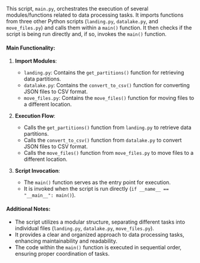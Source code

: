 This script, `main.py`, orchestrates the execution of several modules/functions related to data processing tasks. It imports functions from three other Python scripts (`landing.py`, `datalake.py`, and `move_files.py`) and calls them within a `main()` function. It then checks if the script is being run directly and, if so, invokes the `main()` function.

#### Main Functionality:

1. **Import Modules**:

   - `landing.py`: Contains the `get_partitions()` function for retrieving data partitions.
   - `datalake.py`: Contains the `convert_to_csv()` function for converting JSON files to CSV format.
   - `move_files.py`: Contains the `move_files()` function for moving files to a different location.

2. **Execution Flow**:

   - Calls the `get_partitions()` function from `landing.py` to retrieve data partitions.
   - Calls the `convert_to_csv()` function from `datalake.py` to convert JSON files to CSV format.
   - Calls the `move_files()` function from `move_files.py` to move files to a different location.

3. **Script Invocation**:
   - The `main()` function serves as the entry point for execution.
   - It is invoked when the script is run directly (`if __name__ == "__main__": main()`).

#### Additional Notes:

- The script utilizes a modular structure, separating different tasks into individual files (`landing.py`, `datalake.py`, `move_files.py`).
- It provides a clear and organized approach to data processing tasks, enhancing maintainability and readability.
- The code within the `main()` function is executed in sequential order, ensuring proper coordination of tasks.
